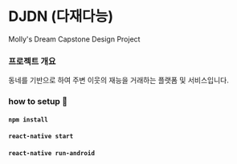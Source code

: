 # DJDN (다재다능) 
Molly's Dream Capstone Design Project

### 프로젝트 개요
동네를 기반으로 하여 주변 이웃의 재능을 거래하는 플랫폼 및 서비스입니다.



### how to setup 📱
#### ```npm install```
#### ```react-native start```
#### ```react-native run-android```
